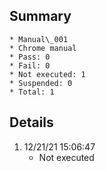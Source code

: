 ## Summary
	* Manual\_001
	* Chrome manual
	* Pass: 0
	* Fail: 0
	* Not executed: 1
	* Suspended: 0
	* Total: 1
## Details
1. 12/21/21 15:06:47
	* Not executed
